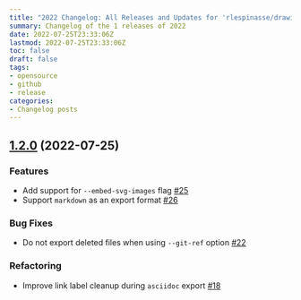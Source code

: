 ```yaml
---
title: "2022 Changelog: All Releases and Updates for 'rlespinasse/drawio-exporter'"
summary: Changelog of the 1 releases of 2022
date: 2022-07-25T23:33:06Z
lastmod: 2022-07-25T23:33:06Z
toc: false
draft: false
tags:
- opensource
- github
- release
categories:
- Changelog posts
---
```

## [1.2.0](https://github.com/rlespinasse/drawio-export/compare/v1.1.0...v1.2.0) (2022-07-25)

### Features

* Add support for `--embed-svg-images` flag [#25](https://github.com/rlespinasse/drawio-exporter/pull/25)
* Support `markdown` as an export format [#26](https://github.com/rlespinasse/drawio-exporter/pull/26)

### Bug Fixes

* Do not export deleted files when using `--git-ref` option [#22](https://github.com/rlespinasse/drawio-exporter/pull/22)

### Refactoring

* Improve link label cleanup during `asciidoc` export [#18](https://github.com/rlespinasse/drawio-exporter/pull/18)



